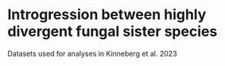 # Introgression between highly divergent fungal sister species
Datasets used for analyses in Kinneberg et al. 2023
